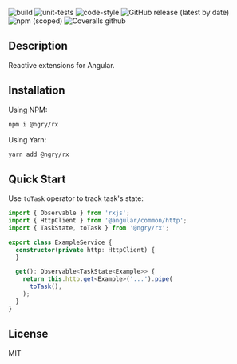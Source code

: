 ![build](https://github.com/ngry-project/rx/workflows/build/badge.svg?branch=master)
![unit-tests](https://github.com/ngry-project/rx/workflows/unit-tests/badge.svg?branch=master)
![code-style](https://github.com/ngry-project/rx/workflows/code-style/badge.svg?branch=master)
![GitHub release (latest by date)](https://img.shields.io/github/v/release/ngry-project/rx?logo=github)
![npm (scoped)](https://img.shields.io/npm/v/@ngry/rx?logo=npm)
![Coveralls github](https://img.shields.io/coveralls/github/ngry-project/rx?logo=jest)

## Description

Reactive extensions for Angular.

## Installation

Using NPM:

```bash
npm i @ngry/rx
```

Using Yarn:

```bash
yarn add @ngry/rx
```

## Quick Start

Use `toTask` operator to track task's state:

```ts
import { Observable } from 'rxjs';
import { HttpClient } from '@angular/common/http';
import { TaskState, toTask } from '@ngry/rx';

export class ExampleService {
  constructor(private http: HttpClient) {
  }

  get(): Observable<TaskState<Example>> {
    return this.http.get<Example>('...').pipe(
      toTask(),
    );
  }
}
```

## License

MIT
